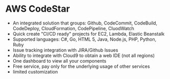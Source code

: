 # AWS CodeStar

- An integrated solution that groups: Github, CodeCommit, CodeBuild, CodeDeploy, CloudFormation, CodePipeline, CluodWatch
- Quick create "CI/CD ready" projects for EC2, Lambda, Elastic Beanstalk
- Supported languages: C#, Go, HTML 5, Java, Node.js, PHP, Python, Ruby
- Issue tracking integration with JIRA/Github Issues
- Ability to integrate with Cloud9 to obtain a web IDE (not all regions)
- One dashboard to view all your components
- Free service, pay only for the underlying usage of other services
- limited customization
